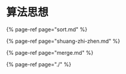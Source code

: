 # 算法思想

{% page-ref page="sort.md" %}

{% page-ref page="shuang-zhi-zhen.md" %}

{% page-ref page="merge.md" %}

{% page-ref page="./" %}

